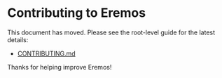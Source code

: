 # Contributing to Eremos

This document has moved. Please see the root-level guide for the latest details:

- [CONTRIBUTING.md](../CONTRIBUTING.md)

Thanks for helping improve Eremos!
